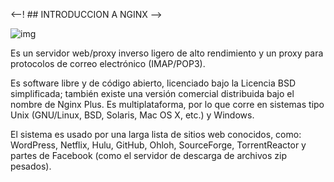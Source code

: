 <--! ## INTRODUCCION A NGINX -->

![img](https://upload.wikimedia.org/wikipedia/commons/thumb/c/c5/Nginx_logo.svg/250px-Nginx_logo.svg.png)

Es un servidor web/proxy inverso ligero de alto rendimiento y un proxy para protocolos de correo electrónico (IMAP/POP3).

Es software libre y de código abierto, licenciado bajo la Licencia BSD simplificada; también existe una versión comercial distribuida bajo el nombre de Nginx Plus. Es multiplataforma, por lo que corre en sistemas tipo Unix (GNU/Linux, BSD, Solaris, Mac OS X, etc.) y Windows.

El sistema es usado por una larga lista de sitios web conocidos, como: WordPress, Netflix, Hulu, GitHub, Ohloh, SourceForge, TorrentReactor y partes de Facebook (como el servidor de descarga de archivos zip pesados).
 


